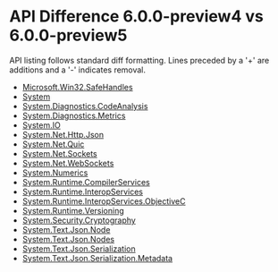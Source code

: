 # API Difference 6.0.0-preview4 vs 6.0.0-preview5

API listing follows standard diff formatting. Lines preceded by a '+' are
additions and a '-' indicates removal.

* [Microsoft.Win32.SafeHandles](6.0-preview5_Microsoft.Win32.SafeHandles.md)
* [System](6.0-preview5_System.md)
* [System.Diagnostics.CodeAnalysis](6.0-preview5_System.Diagnostics.CodeAnalysis.md)
* [System.Diagnostics.Metrics](6.0-preview5_System.Diagnostics.Metrics.md)
* [System.IO](6.0-preview5_System.IO.md)
* [System.Net.Http.Json](6.0-preview5_System.Net.Http.Json.md)
* [System.Net.Quic](6.0-preview5_System.Net.Quic.md)
* [System.Net.Sockets](6.0-preview5_System.Net.Sockets.md)
* [System.Net.WebSockets](6.0-preview5_System.Net.WebSockets.md)
* [System.Numerics](6.0-preview5_System.Numerics.md)
* [System.Runtime.CompilerServices](6.0-preview5_System.Runtime.CompilerServices.md)
* [System.Runtime.InteropServices](6.0-preview5_System.Runtime.InteropServices.md)
* [System.Runtime.InteropServices.ObjectiveC](6.0-preview5_System.Runtime.InteropServices.ObjectiveC.md)
* [System.Runtime.Versioning](6.0-preview5_System.Runtime.Versioning.md)
* [System.Security.Cryptography](6.0-preview5_System.Security.Cryptography.md)
* [System.Text.Json.Node](6.0-preview5_System.Text.Json.Node.md)
* [System.Text.Json.Nodes](6.0-preview5_System.Text.Json.Nodes.md)
* [System.Text.Json.Serialization](6.0-preview5_System.Text.Json.Serialization.md)
* [System.Text.Json.Serialization.Metadata](6.0-preview5_System.Text.Json.Serialization.Metadata.md)

